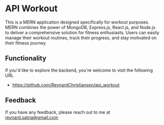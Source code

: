 
# API Workout

This is a MERN application designed specifically for workout purposes. MERN combines the power of MongoDB, Express.js, React.js, and Node.js to deliver a comprehensive solution for fitness enthusiasts. Users can easily manage their workout routines, track their progress, and stay motivated on their fitness journey.
## Functionality

If you'd like to explore the backend, you're welcome to visit the following URL
- https://github.com/ReynardChristiansen/api_workout




## Feedback

If you have any feedback, please reach out to me at reynard.satria@gmail.com

